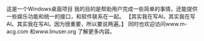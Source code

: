这是一个Windows桌面项目
我的目的是帮助用户完成一些简单的事情，还能提供一些娱乐功能和统一的接口，和软件联系在一起。
【其实我在写AI。其实我在写AI。其实我在写AI。因为很重要，所以要说两遍。】
同时也欢迎访问www.m-acg.com 和www.linuser.org 了解更多内容。
